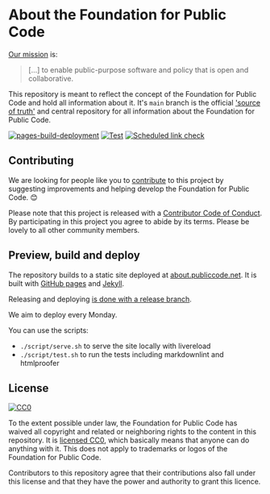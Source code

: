 # About the Foundation for Public Code

<!-- SPDX-License-Identifier: CC0-1.0 -->
<!-- SPDX-FileCopyrightText: 2018-2023 The Foundation for Public Code <info@publiccode.net> -->

[Our mission](organization/mission.md) is:

> [...] to enable public-purpose software and policy that is open and collaborative.

This repository is meant to reflect the concept of the Foundation for Public Code and hold all information about it.
It's `main` branch is the official ['source of truth'](GOVERNANCE.md) and central repository for all information about the Foundation for Public Code.

[![pages-build-deployment](https://github.com/publiccodenet/about/actions/workflows/pages/pages-build-deployment/badge.svg)](https://github.com/publiccodenet/about/actions/workflows/pages/pages-build-deployment)
[![Test](https://github.com/publiccodenet/about/actions/workflows/test.yml/badge.svg)](https://github.com/publiccodenet/about/actions/workflows/test.yml)
[![Scheduled link check](https://github.com/publiccodenet/about/actions/workflows/link-check.yml/badge.svg)](https://github.com/publiccodenet/about/actions/workflows/link-check.yml)

## Contributing

We are looking for people like you to [contribute](CONTRIBUTING.md) to this project by suggesting improvements and helping develop the Foundation for Public Code. 😊

Please note that this project is released with a [Contributor Code of Conduct](CODE_OF_CONDUCT.md).
By participating in this project you agree to abide by its terms. Please be lovely to all other community members.

## Preview, build and deploy

The repository builds to a static site deployed at [about.publiccode.net](https://about.publiccode.net/).
It is built with [GitHub pages](https://pages.github.com) and [Jekyll](https://jekyllrb.com/).

Releasing and deploying [is done with a release branch](activities/documentation/merge-develop-into-main.md).

We aim to deploy every Monday.

You can use the scripts:

* `./script/serve.sh` to serve the site locally with livereload
* `./script/test.sh` to run the tests including markdownlint and htmlproofer

## License

[![CC0](https://licensebuttons.net/p/zero/1.0/88x31.png)](https://creativecommons.org/publicdomain/zero/1.0/)

To the extent possible under law, the Foundation for Public Code has waived all copyright and related or neighboring rights to the content in this repository.
It is [licensed CC0](https://creativecommons.org/publicdomain/zero/1.0/), which basically means that anyone can do anything with it.
This does not apply to trademarks or logos of the Foundation for Public Code.

Contributors to this repository agree that their contributions also fall under this license and that they have the power and authority to grant this licence.
